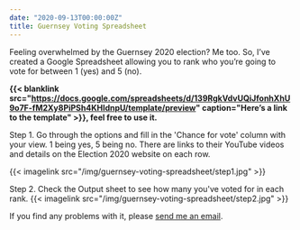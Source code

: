 ```yaml
---
date: "2020-09-13T00:00:00Z"
title: Guernsey Voting Spreadsheet
---
```


Feeling overwhelmed by the Guernsey 2020 election? Me too. So, I’ve created a Google Spreadsheet allowing you to rank who you’re going to vote for between 1 (yes) and 5 (no). 

**{{< blanklink src="https://docs.google.com/spreadsheets/d/139RgkVdvUQiJfonhXhU9o7F-fM2Xy8PiPSh4KHIdnpU/template/preview" caption="Here’s a link to the template" >}}, feel free to use it.**

Step 1. Go through the options and fill in the 'Chance for vote' column with your view. 1 being yes, 5 being no. There are links to their YouTube videos and details on the Election 2020 website on each row.

{{< imagelink src="/img/guernsey-voting-spreadsheet/step1.jpg" >}}

Step 2. Check the Output sheet to see how many you've voted for in each rank.
{{< imagelink src="/img/guernsey-voting-spreadsheet/step2.jpg" >}}
 
If you find any problems with it, please [send me an email](mailto:election2020@jasemagee.com). 